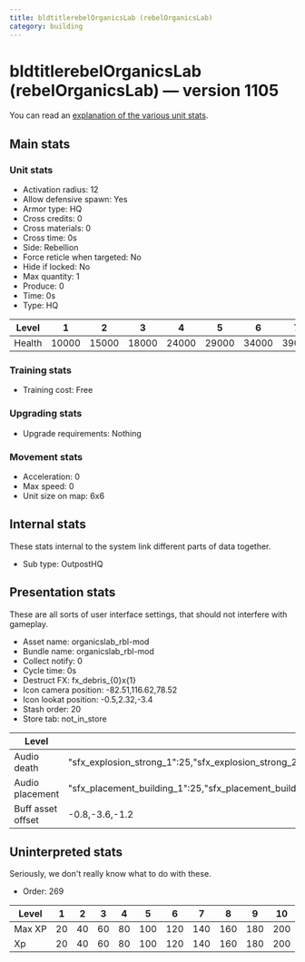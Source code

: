 ```yaml
---
title: bldtitlerebelOrganicsLab (rebelOrganicsLab)
category: building
---
```


# bldtitlerebelOrganicsLab (rebelOrganicsLab) — version 1105

You can read an [explanation  of the various unit stats](unitexplained.md).

## Main stats

### Unit stats

  * Activation radius: 12
  * Allow defensive spawn: Yes
  * Armor type: HQ
  * Cross credits: 0
  * Cross materials: 0
  * Cross time: 0s
  * Side: Rebellion
  * Force reticle when targeted: No
  * Hide if locked: No
  * Max quantity: 1
  * Produce: 0
  * Time: 0s
  * Type: HQ

|Level |1    |2    |3    |4    |5    |6    |7    |8    |9    |10   |
|------|-----|-----|-----|-----|-----|-----|-----|-----|-----|-----|
|Health|10000|15000|18000|24000|29000|34000|39000|44000|49000|54000|


### Training stats

  * Training cost: Free

### Upgrading stats

  * Upgrade requirements: Nothing

### Movement stats

  * Acceleration: 0
  * Max speed: 0
  * Unit size on map: 6x6

## Internal stats

These stats internal to the system link different parts of data together.

  * Sub type: OutpostHQ

## Presentation stats

These are all sorts of user interface settings, that should not interfere with gameplay.

  * Asset name: organicslab_rbl-mod
  * Bundle name: organicslab_rbl-mod
  * Collect notify: 0
  * Cycle time: 0s
  * Destruct FX: fx_debris_{0}x{1}
  * Icon camera position: -82.51,116.62,78.52
  * Icon lookat position: -0.5,2.32,-3.4
  * Stash order: 20
  * Store tab: not_in_store

|Level            |1                                                                                                                      |2                                                                                                                      |3                                                                                                                      |4                                                                                                                      |5                                                                                                                      |6                                                                                                                      |7                                                                                                                      |8                                                                                                                      |9                                                                                                                      |10                                                                                                                     |
|-----------------|-----------------------------------------------------------------------------------------------------------------------|-----------------------------------------------------------------------------------------------------------------------|-----------------------------------------------------------------------------------------------------------------------|-----------------------------------------------------------------------------------------------------------------------|-----------------------------------------------------------------------------------------------------------------------|-----------------------------------------------------------------------------------------------------------------------|-----------------------------------------------------------------------------------------------------------------------|-----------------------------------------------------------------------------------------------------------------------|-----------------------------------------------------------------------------------------------------------------------|-----------------------------------------------------------------------------------------------------------------------|
|Audio death      |"sfx_explosion_strong_1":25,"sfx_explosion_strong_2":25,"sfx_explosion_strong_3":25,"sfx_explosion_strong_4":65        |"sfx_explosion_strong_1":25,"sfx_explosion_strong_2":25,"sfx_explosion_strong_3":25,"sfx_explosion_strong_4":66        |"sfx_explosion_strong_1":25,"sfx_explosion_strong_2":25,"sfx_explosion_strong_3":25,"sfx_explosion_strong_4":67        |"sfx_explosion_strong_1":25,"sfx_explosion_strong_2":25,"sfx_explosion_strong_3":25,"sfx_explosion_strong_4":68        |"sfx_explosion_strong_1":25,"sfx_explosion_strong_2":25,"sfx_explosion_strong_3":25,"sfx_explosion_strong_4":69        |"sfx_explosion_strong_1":25,"sfx_explosion_strong_2":25,"sfx_explosion_strong_3":25,"sfx_explosion_strong_4":70        |"sfx_explosion_strong_1":25,"sfx_explosion_strong_2":25,"sfx_explosion_strong_3":25,"sfx_explosion_strong_4":71        |"sfx_explosion_strong_1":25,"sfx_explosion_strong_2":25,"sfx_explosion_strong_3":25,"sfx_explosion_strong_4":72        |"sfx_explosion_strong_1":25,"sfx_explosion_strong_2":25,"sfx_explosion_strong_3":25,"sfx_explosion_strong_4":73        |"sfx_explosion_strong_1":25,"sfx_explosion_strong_2":25,"sfx_explosion_strong_3":25,"sfx_explosion_strong_4":74        |
|Audio placement  |"sfx_placement_building_1":25,"sfx_placement_building_2":25,"sfx_placement_building_3":25,"sfx_placement_building_4":65|"sfx_placement_building_1":25,"sfx_placement_building_2":25,"sfx_placement_building_3":25,"sfx_placement_building_4":66|"sfx_placement_building_1":25,"sfx_placement_building_2":25,"sfx_placement_building_3":25,"sfx_placement_building_4":67|"sfx_placement_building_1":25,"sfx_placement_building_2":25,"sfx_placement_building_3":25,"sfx_placement_building_4":68|"sfx_placement_building_1":25,"sfx_placement_building_2":25,"sfx_placement_building_3":25,"sfx_placement_building_4":69|"sfx_placement_building_1":25,"sfx_placement_building_2":25,"sfx_placement_building_3":25,"sfx_placement_building_4":70|"sfx_placement_building_1":25,"sfx_placement_building_2":25,"sfx_placement_building_3":25,"sfx_placement_building_4":71|"sfx_placement_building_1":25,"sfx_placement_building_2":25,"sfx_placement_building_3":25,"sfx_placement_building_4":72|"sfx_placement_building_1":25,"sfx_placement_building_2":25,"sfx_placement_building_3":25,"sfx_placement_building_4":73|"sfx_placement_building_1":25,"sfx_placement_building_2":25,"sfx_placement_building_3":25,"sfx_placement_building_4":74|
|Buff asset offset|-0.8,-3.6,-1.2                                                                                                         |-0.8,-3.6,-1.2                                                                                                         |-0.8,-3.6,-1.2                                                                                                         |-1,-3.6,-1.6                                                                                                           |-1.6,-2.4,-1.6                                                                                                         |-1.6,-2.4,-1.6                                                                                                         |-2,-2.2,-2                                                                                                             |-2.6,-1.8,-2.6                                                                                                         |-2.6,-1.8,-2.6                                                                                                         |-2.6,-1.8,-2.6                                                                                                         |


## Uninterpreted stats

Seriously, we don't really know what to do with these.

  * Order: 269

|Level |1 |2 |3 |4 |5  |6  |7  |8  |9  |10 |
|------|--|--|--|--|---|---|---|---|---|---|
|Max XP|20|40|60|80|100|120|140|160|180|200|
|Xp    |20|40|60|80|100|120|140|160|180|200|


